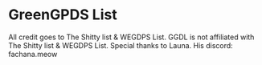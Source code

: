 # GreenGPDS List
All credit goes to The Shitty list & WEGDPS List. GGDL is not affiliated with The Shitty list & WEGDPS List.
Special thanks to Launa. His discord: fachana.meow